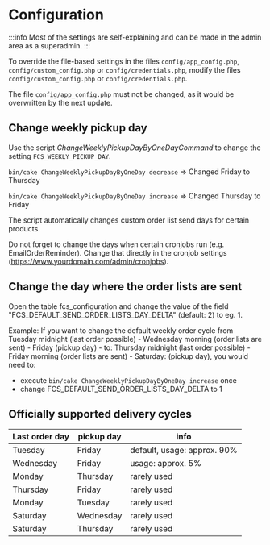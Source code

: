 # Configuration

:::info
Most of the settings are self-explaining and can be made in the admin area as a superadmin.
:::

To override the file-based settings in the files `config/app_config.php`, `config/custom_config.php` or `config/credentials.php`, modify the files `config/custom_config.php` or `config/credentials.php`.

The file `config/app_config.php` must not be changed, as it would be overwritten by the next update.

## Change weekly pickup day
Use the script *ChangeWeeklyPickupDayByOneDayCommand* to change the setting `FCS_WEEKLY_PICKUP_DAY`.

`bin/cake ChangeWeeklyPickupDayByOneDay decrease` => Changed Friday to Thursday

`bin/cake ChangeWeeklyPickupDayByOneDay increase` => Changed Thursday to Friday

The script automatically changes custom order list send days for certain products.

Do not forget to change the days when certain cronjobs run (e.g. EmailOrderReminder). Change that directly in the cronjob settings (https://www.yourdomain.com/admin/cronjobs).


## Change the day where the order lists are sent

Open the table fcs_configuration and change the value of the field "FCS_DEFAULT_SEND_ORDER_LISTS_DAY_DELTA" (default: 2) to eg. 1.

Example: If you want to change the default weekly order cycle from Tuesday midnight (last order possible) - Wednesday morning (order lists are sent) - Friday (pickup day) - to: Thursday midnight (last order possible) - Friday morning (order lists are sent) - Saturday: (pickup day), you would need to:

* execute `bin/cake ChangeWeeklyPickupDayByOneDay increase` once
* change FCS_DEFAULT_SEND_ORDER_LISTS_DAY_DELTA to 1


## Officially supported delivery cycles

| **Last order day** | **pickup day** | **info** |
| --- | --- | --- |
| Tuesday | Friday | default, usage: approx. 90% |
| Wednesday | Friday | usage: approx. 5% |
| Monday | Thursday | rarely used |
| Thursday | Friday | rarely used |
| Monday | Tuesday | rarely used |
| Saturday | Wednesday | rarely used |
| Saturday | Thursday | rarely used |

